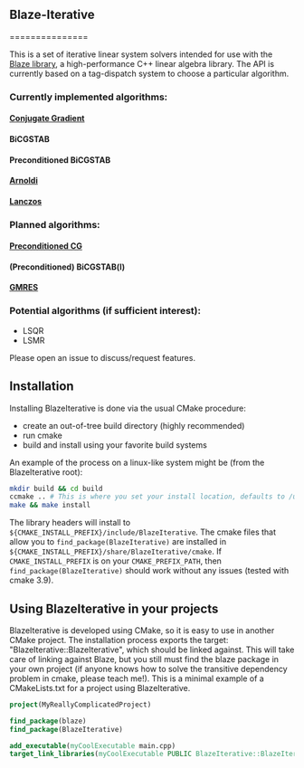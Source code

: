 ## Blaze-Iterative
===============

This is a set of iterative linear system solvers intended for use
with the [Blaze library](https://bitbucket.org/blaze-lib/blaze/src/master/), a high-performance C++ linear algebra library.
The API is currently based on a tag-dispatch system to choose a particular algorithm.

### Currently implemented algorithms:
 #### [Conjugate Gradient](https://github.com/STEllAR-GROUP/BlazeIterative/blob/master/docs/Conjugate%20Gradient.md) 
 #### BiCGSTAB
 #### Preconditioned BiCGSTAB
 #### [Arnoldi](https://github.com/STEllAR-GROUP/BlazeIterative/blob/master/docs/Arnoldi.md)
 #### [Lanczos](https://github.com/STEllAR-GROUP/BlazeIterative/blob/master/docs/Lanczos.md)


### Planned algorithms:
#### [Preconditioned CG](https://github.com/STEllAR-GROUP/BlazeIterative/blob/master/docs/Precondition%20Conjugate%20Gradient.md)
#### (Preconditioned) BiCGSTAB(l)
#### [GMRES](https://github.com/STEllAR-GROUP/BlazeIterative/blob/master/docs/GMRES.md)



### Potential algorithms (if sufficient interest):
- LSQR
- LSMR


Please open an issue to discuss/request features.


Installation
------------
Installing BlazeIterative is done via the usual CMake procedure:
- create an out-of-tree build directory (highly recommended)
- run cmake
- build and install using your favorite build systems

An example of the process on a linux-like system might be (from the BlazeIterative root):
```bash
mkdir build && cd build
ccmake .. # This is where you set your install location, defaults to /usr/local on my machine
make && make install
```

The library headers will install to `${CMAKE_INSTALL_PREFIX}/include/BlazeIterative`.
The cmake files that allow you to `find_package(BlazeIterative)` are installed in
`${CMAKE_INSTALL_PREFIX}/share/BlazeIterative/cmake`.
If `CMAKE_INSTALL_PREFIX` is on your `CMAKE_PREFIX_PATH`, then `find_package(BlazeIterative)` should
work without any issues (tested with cmake 3.9).


Using BlazeIterative in your projects
-------------------------------------
BlazeIterative is developed using CMake, so it is easy to use in another CMake project.
The installation process exports the target: "BlazeIterative::BlazeIterative", which
should be linked against. This will take care of linking against Blaze, but you still
must find the blaze package in your own project (if anyone knows how to solve the transitive
dependency problem in cmake, please teach me!).
This is a minimal example of a CMakeLists.txt for a project using BlazeIterative.

```cmake
project(MyReallyComplicatedProject)

find_package(blaze)
find_package(BlazeIterative)

add_executable(myCoolExecutable main.cpp)
target_link_libraries(myCoolExecutable PUBLIC BlazeIterative::BlazeIterative)
```

